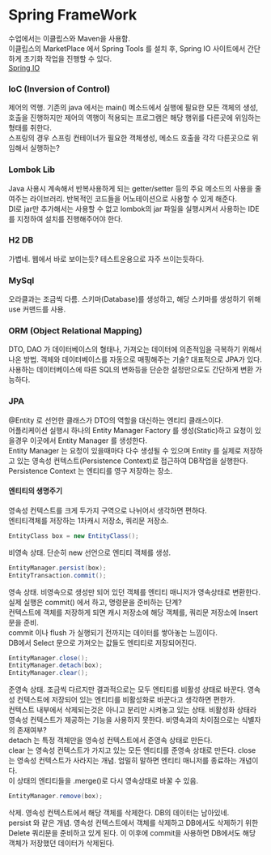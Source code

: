 # Spring FrameWork
수업에서는 이클립스와 Maven을 사용함.  
이클립스의 MarketPlace 에서 Spring Tools 를 설치 후, Spring IO 사이트에서 간단하게 초기화 작업을 진행할 수 있다.  
[Spring IO](https://start.spring.io/)  

### IoC (Inversion of Control)
제어의 역행. 기존의 java 에서는 main() 메소드에서 실행에 필요한 모든 객체의 생성, 호출을 진행하지만 제어의 역행이 적용되는 프로그램은 해당 행위를 다른곳에 위임하는 형태를 취한다.  
스프링의 경우 스프링 컨테이너가 필요한 객체생성, 메소드 호출을 각각 다른곳으로 위임해서 실행하는?  

### Lombok Lib
Java 사용시 계속해서 반복사용하게 되는 getter/setter 등의 주요 메소드의 사용을 줄여주는 라이브러리. 반복적인 코드들을 어노테이션으로 사용할 수 있게 해준다.  
DI로 jar만 추가해서는 사용할 수 없고 lombok의 jar 파일을 실행시켜서 사용하는 IDE를 지정하여 설치를 진행해주어야 한다.

### H2 DB
가볍네. 웹에서 바로 보이는듯? 테스트운용으로 자주 쓰이는듯하다.

### MySql
오라클과는 조금씩 다름. 스키마(Database)를 생성하고, 해당 스키마를 생성하기 위해 use 커맨드를 사용.

### ORM (Object Relational Mapping)
DTO, DAO 가 데이터베이스의 형태나, 가져오는 데이터에 의존적임을 극복하기 위해서 나온 방법. 객체와 데이터베이스를 자동으로 매핑해주는 기술? 대표적으로 JPA가 있다.  
사용하는 데이터베이스에 따른 SQL의 변화등을 단순한 설정만으로도 간단하게 변환 가능하다.

### JPA
@Entity 로 선언한 클래스가 DTO의 역할을 대신하는 엔티티 클래스이다.  
어플리케이션 실행시 하나의 Entity Manager Factory 를 생성(Static)하고 요청이 있을경우 이곳에서 Entity Manager 를 생성한다.  
Entity Manager 는 요청이 있을때마다 다수 생성될 수 있으며 Entity 를 실제로 저장하고 있는 영속성 컨텍스트(Persistence Context)로 접근하여 DB작업을 실행한다.
Persistence Context 는 엔티티를 영구 저장하는 장소.

#### 엔티티의 생명주기
영속성 컨텍스트를 크게 두가지 구역으로 나뉘어서 생각하면 편하다.  
엔티티객체를 저장하는 1차캐시 저장소, 쿼리문 저장소.  
```java
EntityClass box = new EntityClass();
```
비영속 상태. 단순히 new 선언으로 엔티티 객체를 생성.  
  
```java
EntityManager.persist(box);
EntityTransaction.commit();
```
영속 상태. 비영속으로 생성만 되어 있던 객체를 엔티티 매니저가 영속상태로 변환한다.  
실제 실행은 commit() 에서 하고, 명령문을 준비하는 단계?  
컨텍스트에 객체를 저장하게 되면 캐시 저장소에 해당 객체를, 쿼리문 저장소에 Insert문을 준비.  
commit 이나 flush 가 실행되기 전까지는 데이터를 쌓아놓는 느낌이다.  
DB에서 Select 문으로 가져오는 값들도 엔티티로 저장되어진다.  
  
```java
EntityManager.close();
EntityManager.detach(box);
EntityManager.clear();
```
준영속 상태. 조금씩 다르지만 결과적으로는 모두 엔티티를 비활성 상태로 바꾼다. 영속성 컨텍스트에 저장되어 있는 엔티티를 비활성화로 바꾼다고 생각하면 편한가.  
컨텍스트 내부에서 삭제되는것은 아니고 분리만 시켜놓고 있는 상태. 비활성화 상태라 영속성 컨텍스트가 제공하는 기능을 사용하지 못한다. 비영속과의 차이점으로는 식별자의 존재여부?  
detach 는 특정 객체만을 영속성 컨텍스트에서 준영속 상태로 만든다.  
clear 는 영속성 컨텍스트가 가지고 있는 모든 엔티티를 준영속 상태로 만든다.
close 는 영속성 컨텍스트가 사라지는 개념. 엄밀히 말하면 엔티티 매니저를 종료하는 개념이다.  
이 상태의 엔티티들을 .merge()로 다시 영속상태로 바꿀 수 있음.  

```java
EntityManager.remove(box);
```
삭제. 영속성 컨텍스트에서 해당 객체를 삭제한다. DB의 데이터는 남아있네.  
persist 와 같은 개념. 영속성 컨텍스트에서 객체를 삭제하고 DB에서도 삭제하기 위한 Delete 쿼리문을 준비하고 있게 된다. 이 이후에 commit을 사용하면 DB에서도 해당 객체가 저장했던 데이터가 삭제된다.